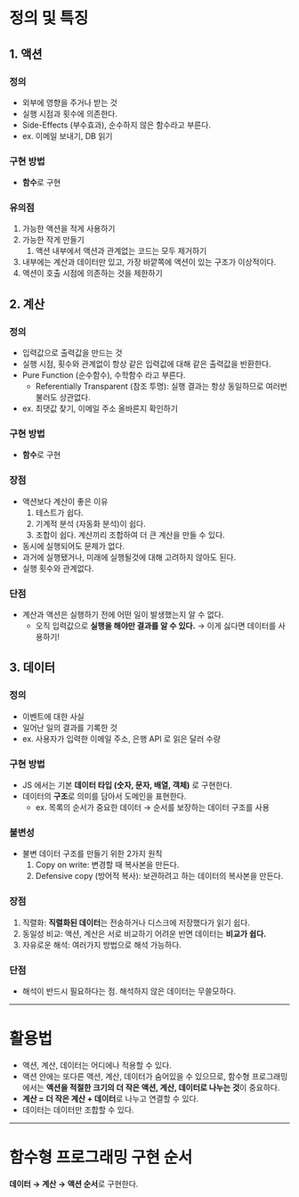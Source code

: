 # 정의 및 특징

## **1. 액션**

### 정의

- 외부에 영향을 주거나 받는 것
- 실행 시점과 횟수에 의존한다.
- Side-Effects (부수효과), 순수하지 않은 함수라고 부른다.
- ex. 이메일 보내기, DB 읽기

### 구현 방법

- **함수**로 구현

### 유의점

1. 가능한 액션을 적게 사용하기
2. 가능한 작게 만들기
   1. 액션 내부에서 액션과 관계없는 코드는 모두 제거하기
3. 내부에는 계산과 데이터만 있고, 가장 바깥쪽에 액션이 있는 구조가 이상적이다.
4. 액션이 호출 시점에 의존하는 것을 제한하기

## **2. 계산**

### 정의

- 입력값으로 출력값을 만드는 것
- 실행 시점, 횟수와 관계없이 항상 같은 입력값에 대해 같은 출력값을 반환한다.
- Pure Function (순수함수), 수학함수 라고 부른다.
  - Referentially Transparent (참조 투명): 실행 결과는 항상 동일하므로 여러번 불러도 상관없다.
- ex. 최댓값 찾기, 이메일 주소 올바른지 확인하기

### 구현 방법

- **함수**로 구현

### 장점

- 액션보다 계산이 좋은 이유
  1. 테스트가 쉽다.
  2. 기계적 분석 (자동화 분석)이 쉽다.
  3. 조합이 쉽다. 계산끼리 조합하여 더 큰 계산을 만들 수 있다.
- 동시에 실행되어도 문제가 없다.
- 과거에 실행됐거나, 미래에 실행될것에 대해 고려하지 않아도 된다.
- 실행 횟수와 관계없다.

### 단점

- 계산과 액션은 실행하기 전에 어떤 일이 발생했는지 알 수 없다.
  - 오직 입력값으로 **실행을 해야만 결과를 알 수 있다.**
    → 이게 싫다면 데이터를 사용하기!

## **3. 데이터**

### 정의

- 이벤트에 대한 사실
- 일어난 일의 결과를 기록한 것
- ex. 사용자가 입력한 이메일 주소, 은행 API 로 읽은 달러 수량

### 구현 방법

- JS 에서는 기본 **데이터 타입 (숫자, 문자, 배열, 객체)** 로 구현한다.
- 데이터의 **구조**로 의미를 담아서 도메인을 표현한다.
  - ex. 목록의 순서가 중요한 데이터 → 순서를 보장하는 데이터 구조를 사용

### **불변성**

- 불변 데이터 구조를 만들기 위한 2가지 원칙
  1. Copy on write: 변경할 때 복사본을 만든다.
  2. Defensive copy (방어적 복사): 보관하려고 하는 데이터의 복사본을 만든다.

### 장점

1. 직렬화: **직렬화된 데이터**는 전송하거나 디스크에 저장했다가 읽기 쉽다.
2. 동일성 비교: 액션, 계산은 서로 비교하기 어려운 반면 데이터는 **비교가 쉽다.**
3. 자유로운 해석: 여러가지 방법으로 해석 가능하다.

### 단점

- 해석이 반드시 필요하다는 점. 해석하지 않은 데이터는 무쓸모하다.

---

# 활용법

- 액션, 계산, 데이터는 어디에나 적용할 수 있다.
- 액션 안에는 또다른 액션, 계산, 데이터가 숨어있을 수 있으므로,
  함수형 프로그래밍에서는 **액션을 적절한 크기의 더 작은 액션, 계산, 데이터로 나누는 것**이 중요하다.
- **계산 = 더 작은 계산 + 데이터**로 나누고 연결할 수 있다.
- 데이터는 데이터만 조합할 수 있다.

---

# 함수형 프로그래밍 구현 순서

**데이터 → 계산 → 액션 순서**로 구현한다.
